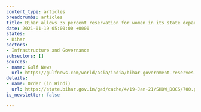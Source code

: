 ```yaml
---
content_type: articles
breadcrumbs: articles
title: Bihar allows 35 percent reservation for women in its state departments
date: 2021-01-19 05:00:00 +0000
states:
- Bihar
sectors:
- Infrastructure and Governance
subsectors: []
sources:
- name: Gulf News
  url: https://gulfnews.com/world/asia/india/bihar-government-reserves-35-of-posts-for-women-1.76528058
details:
- name: Order (in Hindi)
  url: https://state.bihar.gov.in/gad/cache/4/19-Jan-21/SHOW_DOCS/700.pdf
is_newsletter: false

---
```

